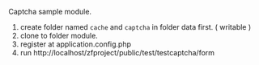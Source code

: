 Captcha sample module.

1. create folder named `cache` and `captcha` in folder data first. ( writable )
2. clone to folder module.
3. register at application.config.php
4. run http://localhost/zfproject/public/test/testcaptcha/form
